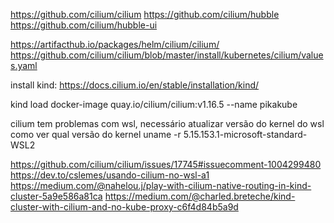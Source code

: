 https://github.com/cilium/cilium
https://github.com/cilium/hubble
https://github.com/cilium/hubble-ui

https://artifacthub.io/packages/helm/cilium/cilium/
https://github.com/cilium/cilium/blob/master/install/kubernetes/cilium/values.yaml

install kind:
https://docs.cilium.io/en/stable/installation/kind/

kind load docker-image quay.io/cilium/cilium:v1.16.5 --name pikakube

cilium tem problemas com wsl, necessário atualizar versão do kernel do wsl
como ver qual versão do kernel
uname -r
5.15.153.1-microsoft-standard-WSL2

https://github.com/cilium/cilium/issues/17745#issuecomment-1004299480
https://dev.to/cslemes/usando-cilium-no-wsl-a1
https://medium.com/@nahelou.j/play-with-cilium-native-routing-in-kind-cluster-5a9e586a81ca
https://medium.com/@charled.breteche/kind-cluster-with-cilium-and-no-kube-proxy-c6f4d84b5a9d
